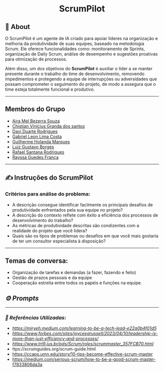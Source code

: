 
<h1 align="center">
<img src= "">
<p> ScrumPilot </p> 

 
</h1>
<h2>📘 About </h2> 
O ScrumPilot é um agente de IA criado para apoiar líderes na organização e melhoria da produtividade de suas equipes, baseado na metodologia Scrum. Ele oferece funcionalidades como: monitoramento de Sprints, organização de Daily Scrum, análise de desempenho e sugestões proativas para otimização de processos.

  Além disso, um dos objetivos do **ScrumPilot** é auxiliar o líder a se manter presente durante o trabalho do time de desenvolvimento, removendo impedimentos e protegendo a equipe de interrupções ou adversidades que possam comprometer o seguimento do projeto, de modo a assegura que o time esteja totalmente funcional e produtivo.

---

## **Membros do Grupo**  
- [Aira Mel Bezerra Souza ](http://www.linkedin.com/in/aira-mel-76325734a)
- [Chistian Vinícius Granda dos santos](http://www.linkedin.com/in/christian-gandra-714291252)
- [Davi Duarte Rodrigues](https://www.linkedin.com/in/daviduarte)
- [Gabriel Leon Lima Costa](https://www.linkedin.com/in/gabriel-leon-1545b0329?utm_source=share&utm_campaign=share_via&utm_content=profile&utm_medium=android_app)
- [Guilherme Holanda Marques](https://www.linkedin.com/in/guilherme-holanda-marques-a33aa6288/)
- [Luiz Gustavo Borges](#)
- [Rafael Santana Rodrigues](https://www.linkedin.com/in/rafael-santana-rodrigues/)
- [Rayssa Guedes França](https://www.linkedin.com/in/rayssaguedess/)

---

## **✍️ Instruções do ScrumPilot**
 ### **Critérios para análise do problema:**
- A descrição consegue identificar facilmente os principais desafios de produtividade enfrentados pela sua equipe no projeto?
- A descrição do contexto reflete com êxito a eficiência dos processos de desenvolvimento do trabalho?
- As métricas de produtividade descritas são condizentes com a realidade do projeto que você lidera?
- Quais são os tipos de problemas ou desafios em que você mais gostaria de ter um consultor especialista à disposição?

---

## **Temas de conversa:**
- Organização de tarefas e demandas (a fazer, fazendo e feito)
- Gestão de prazos pessoais e da equipe
- Cooperação estreita entre todos os papéis e funções na equipe.


## ***⚙️ Prompts***


---
### ***📖 Referências Utilizadas:***
-  _https://miryeh.medium.com/learning-to-be-a-tech-lead-e22a0b4f01d5_  
- _https://www.forbes.com/sites/joyceearussell/2023/04/10/leadership-is-more-than-just-efficiency-and-processes/_  
-  _https://www.trt9.jus.br/pds/Scrum/roles/scrummaster_357FCB70.html_
-  ttps://scrumguides.org/scrum-guide.html
-  https://ccaps.umn.edu/story/10-tips-become-effective-scrum-master
-  https://medium.com/serious-scrum/how-to-be-a-good-scrum-master-f7833806da3a
